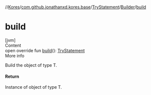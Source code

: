 //[Kores](../../../index.md)/[com.github.jonathanxd.kores.base](../../index.md)/[TryStatement](../index.md)/[Builder](index.md)/[build](build.md)



# build  
[jvm]  
Content  
open override fun [build](build.md)(): [TryStatement](../index.md)  
More info  


Build the object of type T.



#### Return  


Instance of object of type T.

  



